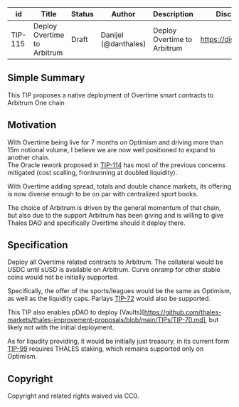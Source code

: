 | id | Title | Status | Author | Description | Discussions to | Created |
| ----------- | ----------- | ----------- | ----------- | ----------- | ----------- | ----------- |
| TIP-115 | Deploy Overtime to Arbitrum | Draft | Danijel (@danthales) |  Deploy Overtime to Arbitrum| https://discord.gg/thales | 2022-12-17
 
## Simple Summary

This TIP proposes a native deployment of Overtime smart contracts to Arbitrum One chain 
 
## Motivation

With Overtime being live for 7 months on Optimism and driving more than 15m notional volume, I believe we are now well positioned to expand to another chain.  
The Oracle rework proposed in [TIP-114](https://github.com/thales-markets/thales-improvement-proposals/blob/main/TIPs/TIP-114.md) has most of the previous concerns  mitigated (cost scalling, frontrunning at doubled liquidity).  

With Overtime adding spread, totals and double chance markets, its offering is now diverse enough to be on par with centralized sport books.   

The choice of Arbitrum is driven by the general momentum of that chain, but also due to the support Arbitrum has been giving and is willing to give Thales DAO and specifically Overtime should it deploy there.
    
## Specification 

Deploy all Overtime related contracts to Arbitrum. The collateral would be USDC until sUSD is available on Arbitrum. Curve onramp for other stable coins would not be initially supported.  

Specifically, the offer of the sports/leagues would be the same as Optimism, as well as the liquidity caps. Parlays [TIP-72](https://github.com/thales-markets/thales-improvement-proposals/blob/main/TIPs/TIP-72.md) would also be supported.

This TIP also enables pDAO to deploy (Vaults)[https://github.com/thales-markets/thales-improvement-proposals/blob/main/TIPs/TIP-70.md], but likely not with the initial deployment.  

As for liqudity providing, it would be initially just treasury, in its current form [TIP-99](https://github.com/thales-markets/thales-improvement-proposals/blob/main/TIPs/TIP-99.md) requires THALES staking, which remains supported only on Optimism.

 
## Copyright
 
Copyright and related rights waived via CC0.

